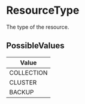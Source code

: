 # ResourceType

The type of the resource.

## PossibleValues
|Value |
|------------ |
|COLLECTION |
|CLUSTER |
|BACKUP |




